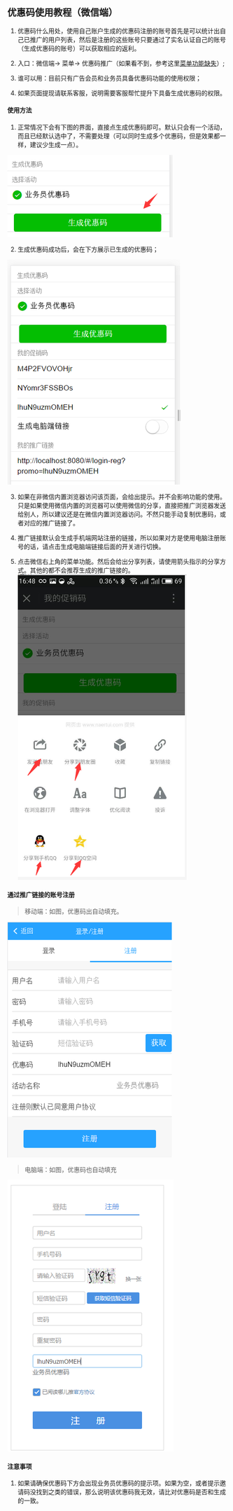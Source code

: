 ## 优惠码使用教程（微信端）
 
1. 优惠码什么用处，使用自己账户生成的优惠码注册的账号首先是可以统计出自己已推广的用户列表，然后是注册的这些账号只要通过了实名认证自己的账号（生成优惠码的账号）可以获取相应的返利。

2. 入口：微信端-&gt; 菜单-&gt; 优惠码推广（如果看不到，参考这里[菜单功能缺失](菜单功能缺失.md)）;

3. 谁可以用：目前只有广告会员和业务员具备优惠码功能的使用权限；

4. 如果页面提现请联系客服，说明需要客服帮忙提升下具备生成优惠码的权限。


#### 使用方法

1. 正常情况下会有下图的界面，直接点生成优惠码即可。默认只会有一个活动，而且已经默认选中了，不需要处理（可以同时生成多个优惠码，但是效果都一样，建议少生成一点）。

  ![](/assets/QQ截图20161118163319.png)

2. 生成优惠码成功后，会在下方展示已生成的优惠码；

  ![](/assets/QQ截图20161118163304.png)

3. 如果在非微信内置浏览器访问该页面，会给出提示。并不会影响功能的使用。只是如果使用微信内置的浏览器可以使用微信的分享，直接把推广浏览器发送给别人，所以建议还是在微信内置浏览器访问。不然只能手动复制优惠码，或者对应的推广链接了。

4. 推广链接默认会生成手机端网站注册的链接，所以如果对方是使用电脑注册账号的话，请点击生成电脑端链接后面的开关进行切换。

5. 点击微信右上角的菜单功能。然后会给出分享列表，请使用箭头指示的分享方式。其他的都不会推荐生成的推广链接的。
  ![](/assets/QQ截图20161118165055.png)


#### 通过推广链接的账号注册

> 移动端：如图，优惠码出自动填充。

![](/assets/QQ截图20161118170653.png)

> 电脑端：如图，优惠码也自动填充

 ![](/assets/QQ截图20161118170927.png)


#### 注意事项

1. 如果请确保优惠码下方会出现业务员优惠码的提示项。如果为空，或者提示邀请码没找到之类的错误，那么说明该优惠码我无效，请比对优惠码是否和生成的一致。